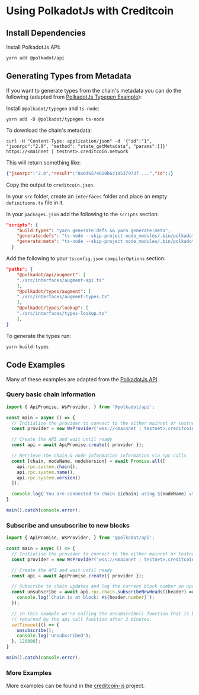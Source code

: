 # Using PolkadotJs with Creditcoin

## Install Dependencies

Install PolkadotJs API:

``` shell
yarn add @polkadot/api
```

## Generating Types from Metadata

If you want to generate types from the chain's metadata you can do the following (adapted from [PolkadotJs Typegen Example](https://polkadot.js.org/docs/api/examples/promise/typegen)):

Install `@polkadot/typegen` and `ts-node`:

``` shell
yarn add -D @polkadot/typegen ts-node
```

To download the chain's metadata:

``` shell
curl -H "Content-Type: application/json" -d '{"id":"1", "jsonrpc":"2.0", "method": "state_getMetadata", "params":[]}' https://<mainnet | testnet>.creditcoin.network
```

This will return something like:

``` json
{"jsonrpc":"2.0","result":"0x6d6574610b6c185379737....","id":1}
```

Copy the output to `creditcoin.json`.

In your `src` folder, create an `interfaces` folder and place an empty `definitions.ts` file in it.

In your `packages.json` add the following to the `scripts` section:

``` json
"scripts": {
    "build:types": "yarn generate:defs && yarn generate:meta",
    "generate:defs": "ts-node --skip-project node_modules/.bin/polkadot-types-from-defs --package <your project name>/interfaces --input ./src/interfaces --endpoint ./creditcoin.json",
    "generate:meta": "ts-node --skip-project node_modules/.bin/polkadot-types-from-chain --package <your project name>/interfaces  --endpoint ./creditcoin.json --output ./src/interfaces"
  }
```

Add the following to your `tsconfig.json` `compilerOptions` section:

``` json
"paths": {
    "@polkadot/api/augment": [
    "./src/interfaces/augment-api.ts"
    ],
    "@polkadot/types/augment": [
    "./src/interfaces/augment-types.ts"
    ],
    "@polkadot/types/lookup": [
    "./src/interfaces/types-lookup.ts"
    ],
}
```

To generate the types run:

``` shell
yarn build:types
```

## Code Examples

Many of these examples are adapted from the [PolkadotJs API](https://polkadot.js.org/docs/api).

### Query basic chain information

``` javascript
import { ApiPromise, WsProvider, } from '@polkadot/api';

const main = async () => {
  // Initialise the provider to connect to the either mainnet or testnet rpc node
  const provider = new WsProvider('wss://<mainnet | testnet>.creditcoin.network');

  // Create the API and wait until ready
  const api = await ApiPromise.create({ provider });

  // Retrieve the chain & node information information via rpc calls
  const [chain, nodeName, nodeVersion] = await Promise.all([
    api.rpc.system.chain(),
    api.rpc.system.name(),
    api.rpc.system.version()
  ]);

  console.log(`You are connected to chain ${chain} using ${nodeName} v${nodeVersion}`);
}

main().catch(console.error);
```

### Subscribe and unsubscribe to new blocks

``` javascript
import { ApiPromise, WsProvider, } from '@polkadot/api';

const main = async () => {
  // Initialise the provider to connect to the either mainnet or testnet rpc node
  const provider = new WsProvider('wss://<mainnet | testnet>.creditcoin.network');

  // Create the API and wait until ready
  const api = await ApiPromise.create({ provider });

  // Subscribe to chain updates and log the current block number on update.
  const unsubscribe = await api.rpc.chain.subscribeNewHeads((header) => {
    console.log(`Chain is at block: #${header.number}`);
  });

  // In this example we're calling the unsubscribe() function that is being
  // returned by the api call function after 2 minutes.
  setTimeout(() => {
    unsubscribe();
    console.log('Unsubscribed');
  }, 120000);
}

main().catch(console.error);
```

### More Examples

More examples can be found in the [creditcoin-js](../creditcoin-js) project.
